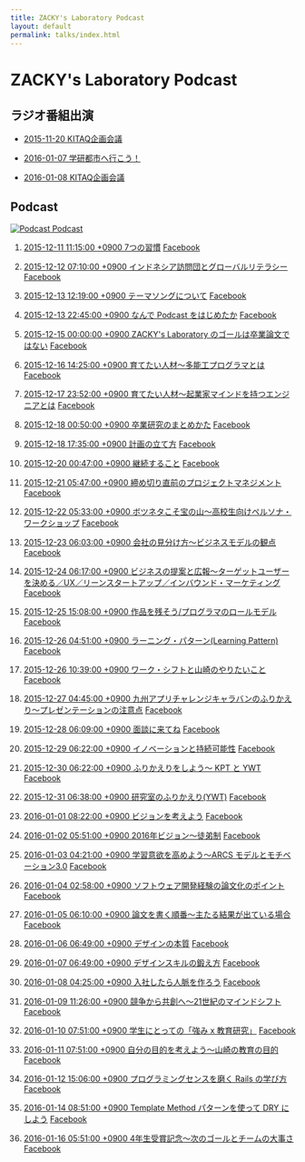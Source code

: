 ```yaml
---
title: ZACKY's Laboratory Podcast
layout: default
permalink: talks/index.html
---
```

# ZACKY's Laboratory Podcast

## ラジオ番組出演


* <a name="radio2015-11-20"></a>[2015-11-20 KITAQ企画会議](https://www.facebook.com/groups/1499000153763602/permalink/1499000600430224/)

* <a name="radio2016-01-07"></a>[2016-01-07 学研都市へ行こう！](http://hibiki882.jp/modules/program/index.php/gakken.html)

* <a name="radio2016-01-08"></a>[2016-01-08 KITAQ企画会議](https://www.facebook.com/groups/1499000153763602/permalink/1512359135761037/)


## Podcast 

[![Podcast](https://zacky1972.github.io/assets/images/ico-blog.png) Podcast](https://zacky1972.github.io/podcast.xml)


1. <a name="Podcast1"></a>[2015-12-11 11:15:00 +0900 7つの習慣](https://zacky1972.github.io/assets/talks/Podcast-0001-Seven-Habits.mp3) [Facebook](https://www.facebook.com/groups/1499000153763602/permalink/1499000873763530/)

2. <a name="Podcast2"></a>[2015-12-12 07:10:00 +0900 インドネシア訪問団とグローバルリテラシー](https://zacky1972.github.io/assets/talks/Podcast-0002-Global.mp3) [Facebook](https://www.facebook.com/groups/1499000153763602/permalink/1499001383763479/)

3. <a name="Podcast3"></a>[2015-12-13 12:19:00 +0900 テーマソングについて](https://zacky1972.github.io/assets/talks/Podcast-0003-Songs.mp3) [Facebook](https://www.facebook.com/groups/1499000153763602/permalink/1499036950426589/)

4. <a name="Podcast4"></a>[2015-12-13 22:45:00 +0900 なんで Podcast をはじめたか](https://zacky1972.github.io/assets/talks/Podcast-0004-Why-I-begin-Podcast.mp3) [Facebook](https://www.facebook.com/groups/1499000153763602/permalink/1499218990408385/)

5. <a name="Podcast5"></a>[2015-12-15 00:00:00 +0900 ZACKY's Laboratory のゴールは卒業論文ではない](https://zacky1972.github.io/assets/talks/Podcast-0005-Laboratory-Vision.mp3) [Facebook](https://www.facebook.com/groups/1499000153763602/permalink/1499662543697363/)

6. <a name="Podcast6"></a>[2015-12-16 14:25:00 +0900 育てたい人材〜多能工プログラマとは](https://zacky1972.github.io/assets/talks/Podcast-0006-Programmer.mp3) [Facebook](https://www.facebook.com/groups/1499000153763602/permalink/1500341363629481/)

7. <a name="Podcast7"></a>[2015-12-17 23:52:00 +0900 育てたい人材〜起業家マインドを持つエンジニアとは](https://zacky1972.github.io/assets/talks/Podcast-0007-Entrepreneur.mp3) [Facebook](https://www.facebook.com/groups/1499000153763602/permalink/1501154550214829/)

8. <a name="Podcast8"></a>[2015-12-18 00:50:00 +0900 卒業研究のまとめかた](https://zacky1972.github.io/assets/talks/Podcast-0008-Research-Method.mp3) [Facebook](https://www.facebook.com/groups/1499000153763602/permalink/1501189646877986/)

9. <a name="Podcast9"></a>[2015-12-18 17:35:00 +0900 計画の立て方](https://zacky1972.github.io/assets/talks/Podcast-0009-Planning.mp3) [Facebook](https://www.facebook.com/groups/1499000153763602/permalink/1501559233507694/)

10. <a name="Podcast10"></a>[2015-12-20 00:47:00 +0900 継続すること](https://zacky1972.github.io/assets/talks/Podcast-0010-Continuation.mp3) [Facebook](https://www.facebook.com/groups/1499000153763602/permalink/1502226620107622/)

11. <a name="Podcast11"></a>[2015-12-21 05:47:00 +0900 締め切り直前のプロジェクトマネジメント](https://zacky1972.github.io/assets/talks/Podcast-0011-Project-Management.mp3) [Facebook](https://www.facebook.com/groups/1499000153763602/permalink/1503264216670529/)

12. <a name="Podcast12"></a>[2015-12-22 05:33:00 +0900 ボツネタこそ宝の山〜高校生向けペルソナ・ワークショップ](https://zacky1972.github.io/assets/talks/Podcast-0012-Marketing.mp3) [Facebook](https://www.facebook.com/groups/1499000153763602/permalink/1503925733271044/)

13. <a name="Podcast13"></a>[2015-12-23 06:03:00 +0900 会社の見分け方〜ビジネスモデルの観点](https://zacky1972.github.io/assets/talks/Podcast-0013-Business-Model.mp3) [Facebook](https://www.facebook.com/groups/1499000153763602/permalink/1504391206557830/)

14. <a name="Podcast14"></a>[2015-12-24 06:17:00 +0900 ビジネスの提案と広報〜ターゲットユーザーを決める／UX／リーンスタートアップ／インバウンド・マーケティング](https://zacky1972.github.io/assets/talks/Podcast-0014-Business-Proposal.mp3) [Facebook](https://www.facebook.com/groups/1499000153763602/permalink/1504862259844058/)

15. <a name="Podcast15"></a>[2015-12-25 15:08:00 +0900 作品を残そう/プログラマのロールモデル](https://zacky1972.github.io/assets/talks/Podcast-0015-Role-Model.mp3) [Facebook](https://www.facebook.com/groups/1499000153763602/permalink/1505523266444624/)

16. <a name="Podcast16"></a>[2015-12-26 04:51:00 +0900 ラーニング・パターン(Learning Pattern)](https://zacky1972.github.io/assets/talks/Podcast-0016-Learning-Pattern.mp3) [Facebook](https://www.facebook.com/groups/1499000153763602/permalink/1505810799749204/)

17. <a name="Podcast17"></a>[2015-12-26 10:39:00 +0900 ワーク・シフトと山崎のやりたいこと](https://zacky1972.github.io/assets/talks/Podcast-0017-Work-Shift.mp3) [Facebook](https://www.facebook.com/groups/1499000153763602/permalink/1505940476402903/)

18. <a name="Podcast18"></a>[2015-12-27 04:45:00 +0900 九州アプリチャレンジキャラバンのふりかえり〜プレゼンテーションの注意点](https://zacky1972.github.io/assets/talks/Podcast-0018-Presentation.mp3) [Facebook](https://www.facebook.com/groups/1499000153763602/permalink/1506328256364125/)

19. <a name="Podcast19"></a>[2015-12-28 06:09:00 +0900 面談に来てね](https://zacky1972.github.io/assets/talks/Podcast-0019-Future-Course.mp3) [Facebook](https://www.facebook.com/groups/1499000153763602/permalink/1507061802957437/)

20. <a name="Podcast20"></a>[2015-12-29 06:22:00 +0900 イノベーションと持続可能性](https://zacky1972.github.io/assets/talks/Podcast-0020-Innovation.mp3) [Facebook](https://www.facebook.com/groups/1499000153763602/permalink/1507557442907873/)

21. <a name="Podcast21"></a>[2015-12-30 06:22:00 +0900 ふりかえりをしよう〜 KPT と YWT](https://zacky1972.github.io/assets/talks/Podcast-0021-Reflection-KPT-YWT.mp3) [Facebook](https://www.facebook.com/groups/1499000153763602/permalink/1508048856192065/)

22. <a name="Podcast22"></a>[2015-12-31 06:38:00 +0900 研究室のふりかえり(YWT)](https://zacky1972.github.io/assets/talks/Podcast-0022-Laboratory-YWT.mp3) [Facebook](https://www.facebook.com/groups/1499000153763602/permalink/1508454476151503/)

23. <a name="Podcast23"></a>[2016-01-01 08:22:00 +0900 ビジョンを考えよう](https://zacky1972.github.io/assets/talks/Podcast-0023-Vision.mp3) [Facebook](https://www.facebook.com/groups/1499000153763602/permalink/1508933596103591/)

24. <a name="Podcast24"></a>[2016-01-02 05:51:00 +0900 2016年ビジョン〜徒弟制](https://zacky1972.github.io/assets/talks/Podcast-0024-Apprenticeship.mp3) [Facebook](https://www.facebook.com/groups/1499000153763602/permalink/1509371999393084/)

25. <a name="Podcast25"></a>[2016-01-03 04:21:00 +0900 学習意欲を高めよう〜ARCS モデルとモチベーション3.0](https://zacky1972.github.io/assets/talks/Podcast-0025-Motivation.mp3) [Facebook](https://www.facebook.com/groups/1499000153763602/permalink/1509819809348303/)

26. <a name="Podcast26"></a>[2016-01-04 02:58:00 +0900 ソフトウェア開発経験の論文化のポイント](https://zacky1972.github.io/assets/talks/Podcast-0026-Reflection-Research.mp3) [Facebook](https://www.facebook.com/groups/1499000153763602/permalink/1510275935969357/)

27. <a name="Podcast27"></a>[2016-01-05 06:10:00 +0900 論文を書く順番〜主たる結果が出ている場合](https://zacky1972.github.io/assets/talks/Podcast-0027-Writing-Thesis.mp3) [Facebook](https://www.facebook.com/groups/1499000153763602/permalink/1510763979253886/)

28. <a name="Podcast28"></a>[2016-01-06 06:49:00 +0900 デザインの本質](https://zacky1972.github.io/assets/talks/Podcast-0028-Designer.mp3) [Facebook](https://www.facebook.com/groups/1499000153763602/permalink/1511194575877493/)

29. <a name="Podcast29"></a>[2016-01-07 06:49:00 +0900 デザインスキルの鍛え方](https://zacky1972.github.io/assets/talks/Podcast-0029-Design-Skill.mp3) [Facebook](https://www.facebook.com/groups/1499000153763602/permalink/1511598199170464/)

30. <a name="Podcast30"></a>[2016-01-08 04:25:00 +0900 入社したら人脈を作ろう](https://zacky1972.github.io/assets/talks/Podcast-0030-Partnership.mp3) [Facebook](https://www.facebook.com/groups/1499000153763602/permalink/1511964799133804/)

31. <a name="Podcast31"></a>[2016-01-09 11:26:00 +0900 競争から共創へ〜21世紀のマインドシフト](https://zacky1972.github.io/assets/talks/Podcast-0031-Give-and-Share.mp3) [Facebook](https://www.facebook.com/groups/1499000153763602/permalink/1512546909075593/)

32. <a name="Podcast32"></a>[2016-01-10 07:51:00 +0900 学生にとっての「強み x 教育研究」](https://zacky1972.github.io/assets/talks/Podcast-0032-Streangths-Research.mp3) [Facebook](https://www.facebook.com/groups/1499000153763602/permalink/1512968879033396/)

33. <a name="Podcast33"></a>[2016-01-11 07:51:00 +0900 自分の目的を考えよう〜山崎の教育の目的](https://zacky1972.github.io/assets/talks/Podcast-0033-Purpose.mp3) [Facebook](https://www.facebook.com/groups/1499000153763602/permalink/1513474832316134/)

34. <a name="Podcast34"></a>[2016-01-12 15:06:00 +0900 プログラミングセンスを磨く Rails の学び方](https://zacky1972.github.io/assets/talks/Podcast-0034-Software-Architecture.mp3) [Facebook](https://www.facebook.com/groups/1499000153763602/permalink/1514053755591575/)

35. <a name="Podcast35"></a>[2016-01-14 08:51:00 +0900 Template Method パターンを使って DRY にしよう](https://zacky1972.github.io/assets/talks/Podcast-0035-DRY.mp3) [Facebook](https://www.facebook.com/groups/1499000153763602/permalink/1514823062181311/)

36. <a name="Podcast36"></a>[2016-01-16 05:51:00 +0900 4年生受賞記念〜次のゴールとチームの大事さ](https://zacky1972.github.io/assets/talks/Podcast-0036-Congratulations.mp3) [Facebook](https://www.facebook.com/groups/1499000153763602/permalink/1515627298767554/)


